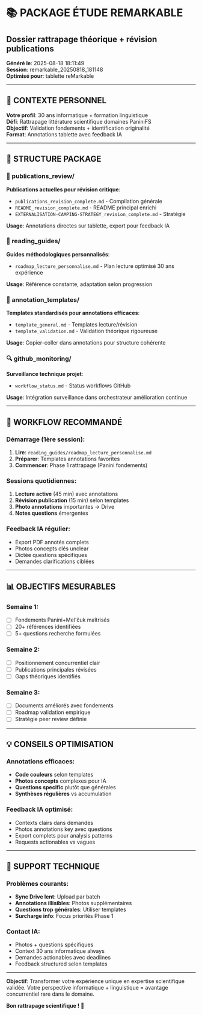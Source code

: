 # 📚 PACKAGE ÉTUDE REMARKABLE
## Dossier rattrapage théorique + révision publications

**Généré le**: 2025-08-18 18:11:49  
**Session**: remarkable_20250818_181148  
**Optimisé pour**: tablette reMarkable

---

## 🎯 CONTEXTE PERSONNEL

**Votre profil**: 30 ans informatique + formation linguistique  
**Défi**: Rattrapage littérature scientifique domaines PaniniFS  
**Objectif**: Validation fondements + identification originalité  
**Format**: Annotations tablette avec feedback IA

---

## 📁 STRUCTURE PACKAGE

### 📝 publications_review/
**Publications actuelles pour révision critique**:
- `publications_revision_complete.md` - Compilation générale
- `README_revision_complete.md` - README principal enrichi
- `EXTERNALISATION-CAMPING-STRATEGY_revision_complete.md` - Stratégie

**Usage**: Annotations directes sur tablette, export pour feedback IA

### 📖 reading_guides/  
**Guides méthodologiques personnalisés**:
- `roadmap_lecture_personnalise.md` - Plan lecture optimisé 30 ans expérience

**Usage**: Référence constante, adaptation selon progression

### 📝 annotation_templates/
**Templates standardisés pour annotations efficaces**:
- `template_general.md` - Templates lecture/révision
- `template_validation.md` - Validation théorique rigoureuse

**Usage**: Copier-coller dans annotations pour structure cohérente

### 🔍 github_monitoring/
**Surveillance technique projet**:
- `workflow_status.md` - Status workflows GitHub

**Usage**: Intégration surveillance dans orchestrateur amélioration continue

---

## 🚀 WORKFLOW RECOMMANDÉ

### Démarrage (1ère session):
1. **Lire**: `reading_guides/roadmap_lecture_personnalise.md`
2. **Préparer**: Templates annotations favorites
3. **Commencer**: Phase 1 rattrapage (Panini fondements)

### Sessions quotidiennes:
1. **Lecture active** (45 min) avec annotations
2. **Révision publication** (15 min) selon templates
3. **Photo annotations** importantes → Drive
4. **Notes questions** émergentes

### Feedback IA régulier:
- Export PDF annotés complets
- Photos concepts clés unclear
- Dictée questions spécifiques
- Demandes clarifications ciblées

---

## 📊 OBJECTIFS MESURABLES

### Semaine 1:
- [ ] Fondements Panini+Mel'čuk maîtrisés
- [ ] 20+ références identifiées
- [ ] 5+ questions recherche formulées

### Semaine 2:  
- [ ] Positionnement concurrentiel clair
- [ ] Publications principales révisées
- [ ] Gaps théoriques identifiés

### Semaine 3:
- [ ] Documents améliorés avec fondements
- [ ] Roadmap validation empirique
- [ ] Stratégie peer review définie

---

## 💡 CONSEILS OPTIMISATION

### Annotations efficaces:
- **Code couleurs** selon templates
- **Photos concepts** complexes pour IA
- **Questions specific** plutôt que générales
- **Synthèses régulières** vs accumulation

### Feedback IA optimisé:
- Contexts clairs dans demandes
- Photos annotations key avec questions
- Export complets pour analysis patterns
- Requests actionables vs vagues

---

## 🔧 SUPPORT TECHNIQUE

### Problèmes courants:
- **Sync Drive lent**: Upload par batch
- **Annotations illisibles**: Photos supplémentaires
- **Questions trop générales**: Utiliser templates
- **Surcharge info**: Focus priorités Phase 1

### Contact IA:
- Photos + questions spécifiques
- Context 30 ans informatique always
- Demandes actionables avec deadlines
- Feedback structured selon templates

---

**Objectif**: Transformer votre expérience unique en expertise scientifique validée. Votre perspective informatique + linguistique = avantage concurrentiel rare dans le domaine.

**Bon rattrapage scientifique !** 🚀

